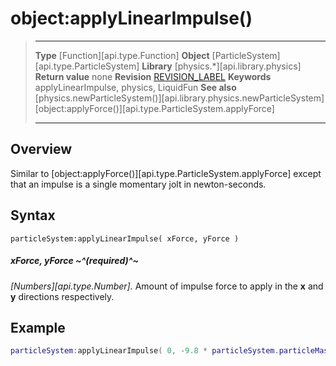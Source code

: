 # object:applyLinearImpulse()

> --------------------- ------------------------------------------------------------------------------------------
> __Type__              [Function][api.type.Function]
> __Object__            [ParticleSystem][api.type.ParticleSystem]
> __Library__           [physics.*][api.library.physics]
> __Return value__      none
> __Revision__          [REVISION_LABEL](REVISION_URL)
> __Keywords__          applyLinearImpulse, physics, LiquidFun
> __See also__          [physics.newParticleSystem()][api.library.physics.newParticleSystem]
>								[object:applyForce()][api.type.ParticleSystem.applyForce]
> --------------------- ------------------------------------------------------------------------------------------


## Overview

Similar to [object:applyForce()][api.type.ParticleSystem.applyForce] except that an impulse is a single momentary jolt in <nobr>newton-seconds.</nobr>

## Syntax

	particleSystem:applyLinearImpulse( xForce, yForce )

##### xForce, yForce ~^(required)^~
_[Numbers][api.type.Number]._ Amount of impulse force to apply in the __x__ and __y__ directions respectively.

## Example

``````lua
particleSystem:applyLinearImpulse( 0, -9.8 * particleSystem.particleMass )
``````